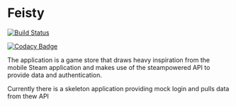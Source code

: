 # Feisty

[![Build Status](https://app.bitrise.io/app/3f2a1a2058780545/status.svg?token=dYmpST9s1ILSQSuSffPe-A)](https://app.bitrise.io/app/3f2a1a2058780545)

[![Codacy Badge](https://api.codacy.com/project/badge/Grade/6512822329d44287ac989f0a6e7a7650?branch=development)](https://www.codacy.com?utm_source=github.com&amp;utm_medium=referral&amp;utm_content=Tiewhan/Feisty&amp;utm_campaign=Badge_Grade)

The application is a game store that draws heavy inspiration from the mobile Steam application and makes use of the steampowered API to provide data and authentication.

Currently there is a skeleton application providing mock login and pulls data from thew API
